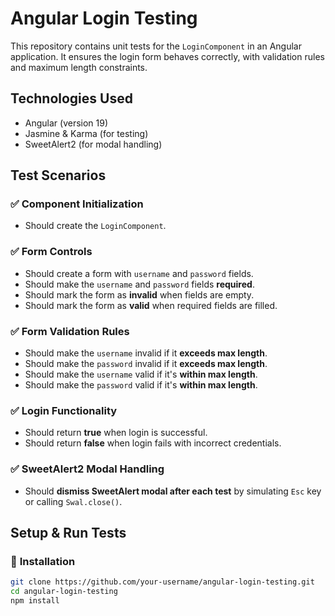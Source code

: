 # Angular Login Testing  

This repository contains unit tests for the `LoginComponent` in an Angular application. It ensures the login form behaves correctly, with validation rules and maximum length constraints.  

## **Technologies Used**  
- Angular (version 19)
- Jasmine & Karma (for testing)  
- SweetAlert2 (for modal handling)  

## **Test Scenarios**  

### ✅ **Component Initialization**  
- Should create the `LoginComponent`.  

### ✅ **Form Controls**  
- Should create a form with `username` and `password` fields.  
- Should make the `username` and `password` fields **required**.  
- Should mark the form as **invalid** when fields are empty.  
- Should mark the form as **valid** when required fields are filled.  

### ✅ **Form Validation Rules**  
- Should make the `username` invalid if it **exceeds max length**.  
- Should make the `password` invalid if it **exceeds max length**.  
- Should make the `username` valid if it's **within max length**.  
- Should make the `password` valid if it's **within max length**.  

### ✅ **Login Functionality**  
- Should return **true** when login is successful.  
- Should return **false** when login fails with incorrect credentials.  

### ✅ **SweetAlert2 Modal Handling**  
- Should **dismiss SweetAlert modal after each test** by simulating `Esc` key or calling `Swal.close()`.  

## **Setup & Run Tests**  

### 📌 **Installation**  
```bash
git clone https://github.com/your-username/angular-login-testing.git
cd angular-login-testing
npm install
